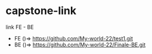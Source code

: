 # capstone-link
link FE - BE


- FE ()=> https://github.com/My-world-22/test1.git
- BE ()=> https://github.com/My-world-22/Finale-BE.git
